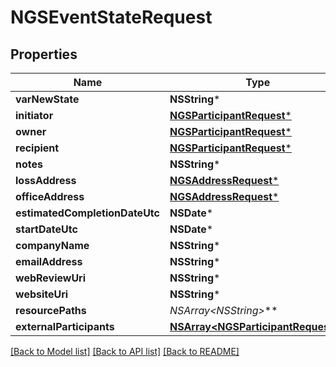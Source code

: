 # NGSEventStateRequest

## Properties
Name | Type | Description | Notes
------------ | ------------- | ------------- | -------------
**varNewState** | **NSString*** |  | 
**initiator** | [**NGSParticipantRequest***](NGSParticipantRequest.md) |  | [optional] 
**owner** | [**NGSParticipantRequest***](NGSParticipantRequest.md) |  | [optional] 
**recipient** | [**NGSParticipantRequest***](NGSParticipantRequest.md) |  | [optional] 
**notes** | **NSString*** |  | [optional] 
**lossAddress** | [**NGSAddressRequest***](NGSAddressRequest.md) |  | [optional] 
**officeAddress** | [**NGSAddressRequest***](NGSAddressRequest.md) |  | [optional] 
**estimatedCompletionDateUtc** | **NSDate*** |  | [optional] 
**startDateUtc** | **NSDate*** |  | [optional] 
**companyName** | **NSString*** |  | [optional] 
**emailAddress** | **NSString*** |  | [optional] 
**webReviewUri** | **NSString*** |  | [optional] 
**websiteUri** | **NSString*** |  | [optional] 
**resourcePaths** | **NSArray&lt;NSString*&gt;*** |  | 
**externalParticipants** | [**NSArray&lt;NGSParticipantRequest&gt;***](NGSParticipantRequest.md) |  | [optional] 

[[Back to Model list]](../README.md#documentation-for-models) [[Back to API list]](../README.md#documentation-for-api-endpoints) [[Back to README]](../README.md)


